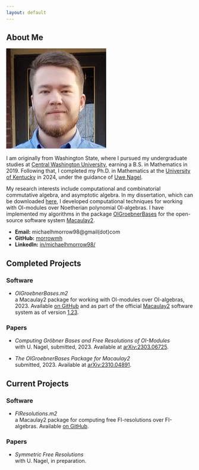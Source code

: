```yaml
---
layout: default
---
```


## About Me

<img class="profile-picture" src="/files/profile.png">

I am originally from Washington State, where I pursued my undergraduate studies at [Central Washington University](https://www.cwu.edu/), earning a B.S. in Mathematics in 2019. Following that, I completed my Ph.D. in Mathematics at the [University of Kentucky](https://math.as.uky.edu/) in 2024, under the guidance of [Uwe Nagel](http://www.ms.uky.edu/~uwenagel/). 

My research interests include computational and combinatorial commutative algebra, and asymptotic algebra. In my dissertation, which can be downloaded [here](https://uknowledge.uky.edu/math_etds/114/), I developed computational techniques for working with OI-modules over Noetherian polynomial OI-algebras. I have implemented my algorithms in the package [OIGroebnerBases](https://github.com/morrowmh/OIGroebnerBases) for the open-source software system [Macaulay2](https://www.macaulay2.com/).


- **Email:** michaelhmorrow98@gmail(dot)com
- **GitHub:** [morrowmh](https://github.com/morrowmh)
- **LinkedIn:** [in/michaelhmorrow98/](https://www.linkedin.com/in/michaelhmorrow98/)

## Completed Projects

### Software
- *OIGroebnerBases.m2*
<br>a Macaulay2 package for working with OI-modules over OI-algebras, 2023. Available [on GitHub](https://github.com/morrowmh/OIGroebnerBases) and as part of the official [Macaulay2](https://www.macaulay2.com/) software system as of version [1.23](https://www.macaulay2.com/doc/Macaulay2/share/doc/Macaulay2/Macaulay2Doc/html/_changes_cm_sp1.23.html).

### Papers
- *Computing Gröbner Bases and Free Resolutions of OI-Modules*
<br>with U. Nagel, submitted, 2023. Available at [arXiv:2303.06725](https://arxiv.org/abs/2303.06725).

- *The OIGroebnerBases Package for Macaulay2*
<br>submitted, 2023. Available at [arXiv:2310.04891](https://arxiv.org/abs/2310.04891).

## Current Projects

### Software
- *FIResolutions.m2*
<br> a Macaulay2 package for computing free FI-resolutions over FI-algebras. Available [on GitHub](https://github.com/morrowmh/FIResolutions).

### Papers
- *Symmetric Free Resolutions*
<br> with U. Nagel, in preparation.